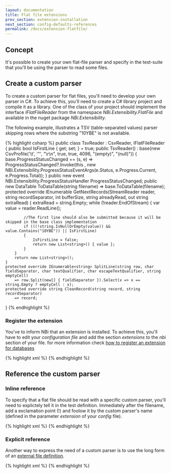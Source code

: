 ```yaml
---
layout: documentation
title: Flat file extensions
prev_section: extension-installation
next_section: config-defaults-references
permalink: /docs/extension-flatfile/
---
```


## Concept

It's possible to create your own flat-file parser and specify in the test-suite that you'll be using the parser to read some files.

## Create a custom parser

To create a custom parser for flat files, you'll need to develop your own parser in C#. To achieve this, you'll need to create a C# library project and compile it as a library. One of the class of your project should implement the interface *IFlatFileReader* from the namespace *NBi.Extensibility.FlatFile* and available in the nuget package *NBi.Extensibility*.

The following example, illustrates a TSV (table-separated values) parser skipping rows where the substring "10YBE" is not available.

{% highlight csharp %}
public class TsvReader : CsvReader, IFlatFileReader
{
    public bool IsFirstLine { get; set; } = true;
    public TsvReader()
        : base(new CsvProfile('\t', '\"', "\r\n", true, true, 4096, "(empty)", "(null)"))
    {
        base.ProgressStatusChanged += (s, e) 
            => ProgressStatusChanged?.Invoke(this
            , new NBi.Extensibility.ProgressStatusEventArgs(e.Status, e.Progress.Current, e.Progress.Total));
    }
    public new event NBi.Extensibility.ProgressStatusHandler ProgressStatusChanged;
    public new DataTable ToDataTable(string filename) => base.ToDataTable(filename);
    protected override IEnumerable<string> GetNextRecords(StreamReader reader, string recordSeparator, int bufferSize, string alreadyRead, out string extraRead)
    {
        extraRead = string.Empty;
        while (!reader.EndOfStream)
        {
            var value = reader.ReadLine();
            
            //The first line should also be submitted because it will be skipped in the base class implementation
            if (((!string.IsNullOrEmpty(value)) && value.Contains("10YBE")) || IsFirstLine)
            {
                IsFirstLine = false;
                return new List<string>() { value };
            }
        }
        return new List<string>();
    }
    protected override IEnumerable<string> SplitLine(string row, char fieldSeparator, char textQualifier, char escapeTextQualifier, string emptyCell)
        => row.Split(new[] { fieldSeparator }).Select(x => x == string.Empty ? emptyCell : x);
    protected override string CleanRecord(string record, string recordSeparator)
        => record;
}
{% endhighlight %}

### Register the extension

You've to inform NBi that an extension is installed. To achieve this, you'll have to edit your *configuration file* and add the section *extensions* to the *nbi* section of your file. for more information check [how to register an extension for databases](../extension-installation)

{% highlight xml %}
<extensions>
  <add assembly="NBi.Testing" extension="custom"/>
</extensions>
{% endhighlight %}

## Reference the custom parser

### Inline reference

To specify that a flat file should be read with a specific custom parser, you'll need to explictely tell it in the test definition. Immediately after the filename, add a exclamation point (!) and foolow it by the custom parser's name (defined in the parameter *extension* of your *config* file).

{% highlight xml %}
<system-under-test>
  <result-set file="..\Csv\entsoe.tsv!custom"></result-set>
</system-under-test>
{% endhighlight %}

### Explicit reference

Another way to express the need of a custom parser is to use the long form of an [external file definition](../primitive-result-set/#external-definition).

{% highlight xml %}
<system-under-test>
  <result-set>
    <file path="..\Csv\entsoe.tsv">
      <parser name="custom" />
    </file>
  </result-set>
</system-under-test>
{% endhighlight %}